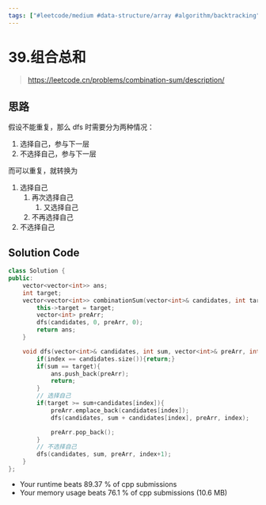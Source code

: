 ```yaml
---
tags: ["#leetcode/medium #data-structure/array #algorithm/backtracking"]
---
```


# 39.组合总和

> <https://leetcode.cn/problems/combination-sum/description/>

## 思路

假设不能重复，那么 dfs 时需要分为两种情况：

1. 选择自己，参与下一层
2. 不选择自己，参与下一层

而可以重复，就转换为

1. 选择自己
    1. 再次选择自己
        1. 又选择自己
    2. 不再选择自己
2. 不选择自己

## Solution Code

```C++
class Solution {
public:
    vector<vector<int>> ans;
    int target;
    vector<vector<int>> combinationSum(vector<int>& candidates, int target) {
        this->target = target;
        vector<int> preArr;
        dfs(candidates, 0, preArr, 0);
        return ans;
    }

    void dfs(vector<int>& candidates, int sum, vector<int>& preArr, int index){
        if(index == candidates.size()){return;}
        if(sum == target){
            ans.push_back(preArr);
            return;
        }
        // 选择自己
        if(target >= sum+candidates[index]){
            preArr.emplace_back(candidates[index]);
            dfs(candidates, sum + candidates[index], preArr, index);

            preArr.pop_back();
        }
        // 不选择自己
        dfs(candidates, sum, preArr, index+1);
    }
};

```

- Your runtime beats 89.37 % of cpp submissions
- Your memory usage beats 76.1 % of cpp submissions (10.6 MB)
